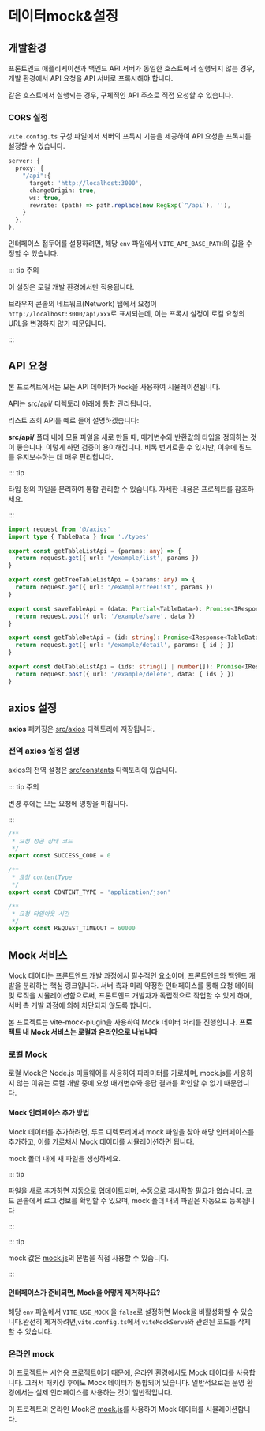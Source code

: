 # 데이터mock&설정

## 개발환경

프론트엔드 애플리케이션과 백엔드 API 서버가 동일한 호스트에서 실행되지 않는 경우, 개발 환경에서 API 요청을 API 서버로 프록시해야 합니다.

같은 호스트에서 실행되는 경우, 구체적인 API 주소로 직접 요청할 수 있습니다.

### CORS 설정

`vite.config.ts` 구성 파일에서 서버의 프록시 기능을 제공하여 API 요청을 프록시를 설정할 수 있습니다.

```ts
server: {
  proxy: {
    "/api":{
      target: 'http://localhost:3000',
      changeOrigin: true,
      ws: true,
      rewrite: (path) => path.replace(new RegExp(`^/api`), ''),
    }
  },
},
```

인터페이스 접두어를 설정하려면, 해당 `env` 파일에서 `VITE_API_BASE_PATH`의 값을 수정할 수 있습니다.

::: tip 주의

이 설정은 로컬 개발 환경에서만 적용됩니다.

브라우저 콘솔의 네트워크(Network) 탭에서 요청이 `http://localhost:3000/api/xxx`로 표시되는데, 이는 프록시 설정이 로컬 요청의 URL을 변경하지 않기 때문입니다.

:::

## API 요청

본 프로젝트에서는 모든 API 데이터가 `Mock`을 사용하여 시뮬레이션됩니다.

API는 [src/api/](https://github.com/web2-solution/web2-vue-framework/tree/demo/src/api) 디렉토리 아래에 통합 관리됩니다.

리스트 조회 API를 예로 들어 설명하겠습니다:

**src/api/** 폴더 내에 모듈 파일을 새로 만들 때, 매개변수와 반환값의 타입을 정의하는 것이 좋습니다. 이렇게 하면 검증이 용이해집니다. 비록 번거로울 수 있지만, 이후에 필드를 유지보수하는 데 매우 편리합니다.

::: tip 

타입 정의 파일을 분리하여 통합 관리할 수 있습니다. 자세한 내용은 프로젝트를 참조하세요.

:::

```ts
import request from '@/axios'
import type { TableData } from './types'

export const getTableListApi = (params: any) => {
  return request.get({ url: '/example/list', params })
}

export const getTreeTableListApi = (params: any) => {
  return request.get({ url: '/example/treeList', params })
}

export const saveTableApi = (data: Partial<TableData>): Promise<IResponse> => {
  return request.post({ url: '/example/save', data })
}

export const getTableDetApi = (id: string): Promise<IResponse<TableData>> => {
  return request.get({ url: '/example/detail', params: { id } })
}

export const delTableListApi = (ids: string[] | number[]): Promise<IResponse> => {
  return request.post({ url: '/example/delete', data: { ids } })
}

```

## axios 설정

**axios** 패키징은 [src/axios](https://github.com/web2-solution/web2-vue-framework/tree/demo/src/axios) 디렉토리에 저장됩니다.

### 전역 axios 설정 설명

axios의 전역 설정은 [src/constants](https://github.com/web2-solution/web2-vue-framework/tree/demo/src/constants) 디렉토리에 있습니다.

::: tip 주의

변경 후에는 모든 요청에 영향을 미칩니다.

:::

```ts
/**
 * 요청 성공 상태 코드
 */
export const SUCCESS_CODE = 0

/**
 * 요청 contentType
 */
export const CONTENT_TYPE = 'application/json'

/**
 * 요청 타임아웃 시간
 */
export const REQUEST_TIMEOUT = 60000
```

## Mock 서비스

Mock 데이터는 프론트엔드 개발 과정에서 필수적인 요소이며, 프론트엔드와 백엔드 개발을 분리하는 핵심 링크입니다. 서버 측과 미리 약정한 인터페이스를 통해 요청 데이터 및 로직을 시뮬레이션함으로써, 프론트엔드 개발자가 독립적으로 작업할 수 있게 하며, 서버 측 개발 과정에 의해 차단되지 않도록 합니다.

본 프로젝트는 vite-mock-plugin을 사용하여 Mock 데이터 처리를 진행합니다. **프로젝트 내 Mock 서비스는 로컬과 온라인으로 나뉩니다**

### 로컬 Mock

로컬 Mock은 Node.js 미들웨어를 사용하여 파라미터를 가로채며, mock.js를 사용하지 않는 이유는 로컬 개발 중에 요청 매개변수와 응답 결과를 확인할 수 없기 때문입니다.

#### Mock 인터페이스 추가 방법

Mock 데이터를 추가하려면, 루트 디렉토리에서 mock 파일을 찾아 해당 인터페이스를 추가하고, 이를 가로채서 Mock 데이터를 시뮬레이션하면 됩니다.

mock 폴더 내에 새 파일을 생성하세요.

::: tip

파일을 새로 추가하면 자동으로 업데이트되며, 수동으로 재시작할 필요가 없습니다. 코드 콘솔에서 로그 정보를 확인할 수 있으며, mock 폴더 내의 파일은 자동으로 등록됩니다

:::

::: tip

mock 값은 [mock.js](http://mockjs.com/)의 문법을 직접 사용할 수 있습니다.

:::

#### 인터페이스가 준비되면, Mock을 어떻게 제거하나요?

해당 `env` 파일에서 `VITE_USE_MOCK` 을 `false`로 설정하면 Mock을 비활성화할 수 있습니다.완전히 제거하려면,`vite.config.ts`에서 `viteMockServe`와 관련된 코드를 삭제할 수 있습니다.


### 온라인 mock

이 프로젝트는 시연용 프로젝트이기 때문에, 온라인 환경에서도 Mock 데이터를 사용합니다. 그래서 패키징 후에도 Mock 데이터가 통합되어 있습니다. 일반적으로는 운영 환경에서는 실제 인터페이스를 사용하는 것이 일반적입니다.

이 프로젝트의 온라인 Mock은 [mock.js](http://mockjs.com/)를 사용하여 Mock 데이터를 시뮬레이션합니다.
